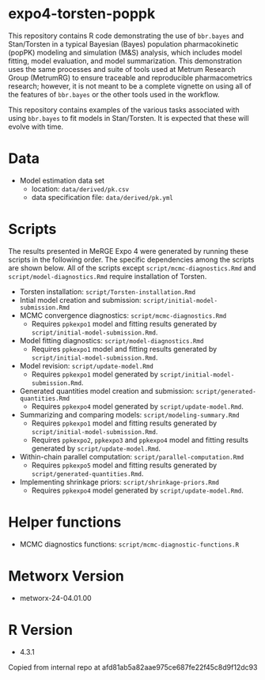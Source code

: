 # expo4-torsten-poppk

This repository contains R code demonstrating the use of `bbr.bayes` and Stan/Torsten in a typical Bayesian (Bayes) population pharmacokinetic (popPK) modeling and simulation (M&S) analysis, which includes model fitting, model evaluation, and model summarization. This demonstration uses the same processes and suite of tools used at Metrum Research Group (MetrumRG) to ensure traceable and reproducible pharmacometrics research; however, it is not meant to be a complete vignette on using all of the features of `bbr.bayes` or the other tools used in the workflow.

This repository contains examples of the various tasks associated with using `bbr.bayes` to fit models in Stan/Torsten.  It is expected that these
will evolve with time.

# Data

- Model estimation data set 
  - location: `data/derived/pk.csv`
  - data specification file: `data/derived/pk.yml`

# Scripts

The results presented in MeRGE Expo 4 were generated by running these scripts in the following order. The specific dependencies among the scripts are shown below. All of the scripts except `script/mcmc-diagnostics.Rmd` and `script/model-diagnostics.Rmd` require installation of Torsten.

- Torsten installation: `script/Torsten-installation.Rmd`
- Intial model creation and submission: `script/initial-model-submission.Rmd`
- MCMC convergence diagnostics: `script/mcmc-diagnostics.Rmd`
  - Requires `ppkexpo1` model and fitting results generated by `script/initial-model-submission.Rmd`.
- Model fitting diagnostics: `script/model-diagnostics.Rmd`
  - Requires `ppkexpo1` model and fitting results generated by `script/initial-model-submission.Rmd`.
- Model revision: `script/update-model.Rmd`
  - Requires `ppkexpo1` model generated by `script/initial-model-submission.Rmd`.
- Generated quantities model creation and submission: `script/generated-quantities.Rmd`
  - Requires `ppkexpo4` model generated by `script/update-model.Rmd`.
- Summarizing and comparing models: `script/modeling-summary.Rmd`
  - Requires `ppkexpo1` model and fitting results generated by `script/initial-model-submission.Rmd`.
  - Requires `ppkexpo2`, `ppkexpo3` and `ppkexpo4` model and fitting results generated by `script/update-model.Rmd`.
- Within-chain parallel computation: `script/parallel-computation.Rmd`
  - Requires `ppkexpo5` model and fitting results generated by `script/generated-quantities.Rmd`.
- Implementing shrinkage priors: `script/shrinkage-priors.Rmd`
  - Requires `ppkexpo4` model generated by `script/update-model.Rmd`.

# Helper functions
- MCMC diagnostics functions: `script/mcmc-diagnostic-functions.R`

# Metworx Version
- metworx-24-04.01.00

# R Version
- 4.3.1


Copied from internal repo at afd81ab5a82aae975ce687fe22f45c8d9f12dc93

